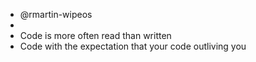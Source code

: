 - @rmartin-wipeos
-
- Code is more often read than written
- Code with the expectation that your code outliving you


<!---
rmartin-wipeos/rmartin-wipeos is a ✨ special ✨ repository because its `README.md` (this file) appears on your GitHub profile.
You can click the Preview link to take a look at your changes.
--->
